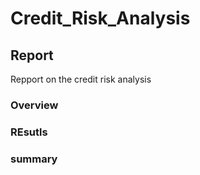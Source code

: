 # Credit_Risk_Analysis

## Report 

Repport on the credit risk analysis

### Overview


### REsutls 


### summary 
